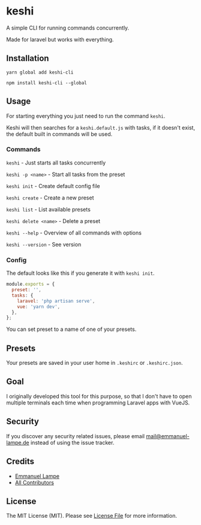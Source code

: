 # keshi

A simple CLI for running commands concurrently.

Made for laravel but works with everything.

## Installation

`yarn global add keshi-cli`

`npm install keshi-cli --global`

## Usage

For starting everything you just need to run the command `keshi`.

Keshi will then searches for a `keshi.default.js` with tasks, if it doesn't exist, the default built in commands will be used.

### Commands

`keshi` - Just starts all tasks concurrently

`keshi -p <name>` - Start all tasks from the preset

`keshi init` - Create default config file

`keshi create` - Create a new preset

`keshi list` - List available presets

`keshi delete <name>` - Delete a preset

`keshi --help` - Overview of all commands with options

`keshi --version` - See version

### Config

The default looks like this if you generate it with `keshi init`.

```js
module.exports = {
  preset: '',
  tasks: {
    laravel: 'php artisan serve',
    vue: 'yarn dev',
  },
};
```

You can set preset to a name of one of your presets.

## Presets

Your presets are saved in your user home in `.keshirc` or `.keshirc.json`.

## Goal

I originally developed this tool for this purpose, so that I don't have to open multiple terminals each time when programming Laravel apps with VueJS.

## Security

If you discover any security related issues, please email mail@emmanuel-lampe.de instead of using the issue tracker.

## Credits

- [Emmanuel Lampe](https://github.com/rexlmanu)
- [All Contributors](../../contributors)

## License

The MIT License (MIT). Please see [License File](LICENSE.md) for more information.
